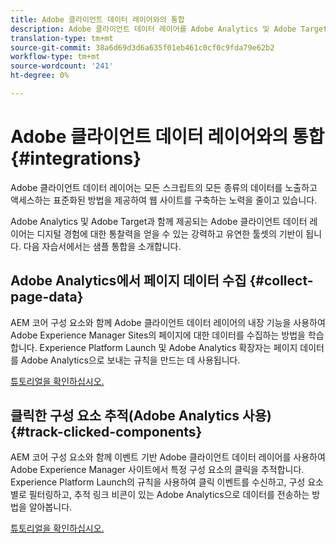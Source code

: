 ```yaml
---
title: Adobe 클라이언트 데이터 레이어와의 통합
description: Adobe 클라이언트 데이터 레이어를 Adobe Analytics 및 Adobe Target과 통합하여 웹 사이트에 대한 통찰력을 얻는 방법을 살펴볼 수 있습니다
translation-type: tm+mt
source-git-commit: 38a6d69d3d6a635f01eb461c0cf0c9fda79e62b2
workflow-type: tm+mt
source-wordcount: '241'
ht-degree: 0%

---
```



# Adobe 클라이언트 데이터 레이어와의 통합 {#integrations}

Adobe 클라이언트 데이터 레이어는 모든 스크립트의 모든 종류의 데이터를 노출하고 액세스하는 표준화된 방법을 제공하여 웹 사이트를 구축하는 노력을 줄이고 있습니다.

Adobe Analytics 및 Adobe Target과 함께 제공되는 Adobe 클라이언트 데이터 레이어는 디지털 경험에 대한 통찰력을 얻을 수 있는 강력하고 유연한 툴셋의 기반이 됩니다. 다음 자습서에서는 샘플 통합을 소개합니다.

## Adobe Analytics에서 페이지 데이터 수집 {#collect-page-data}

AEM 코어 구성 요소와 함께 Adobe 클라이언트 데이터 레이어의 내장 기능을 사용하여 Adobe Experience Manager Sites의 페이지에 대한 데이터를 수집하는 방법을 학습합니다. Experience Platform Launch 및 Adobe Analytics 확장자는 페이지 데이터를 Adobe Analytics으로 보내는 규칙을 만드는 데 사용됩니다.

[튜토리얼을 확인하십시오.](https://docs.adobe.com/content/help/en/experience-manager-learn/sites/integrations/analytics/collect-data-analytics.html)

## 클릭한 구성 요소 추적(Adobe Analytics 사용) {#track-clicked-components}

AEM 코어 구성 요소와 함께 이벤트 기반 Adobe 클라이언트 데이터 레이어를 사용하여 Adobe Experience Manager 사이트에서 특정 구성 요소의 클릭을 추적합니다. Experience Platform Launch의 규칙을 사용하여 클릭 이벤트를 수신하고, 구성 요소별로 필터링하고, 추적 링크 비콘이 있는 Adobe Analytics으로 데이터를 전송하는 방법을 알아봅니다.

[튜토리얼을 확인하십시오.](https://docs.adobe.com/content/help/en/experience-manager-learn/sites/integrations/analytics/track-clicked-component.html)
